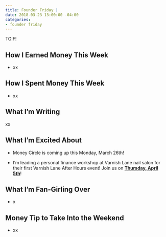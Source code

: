 ```yaml
---
title: Founder Friday |
date: 2018-03-23 13:00:00 -04:00
categories:
- founder friday
---
```


TGIF! 

## **How I Earned Money This Week**

* xx

## **How I Spent Money This Week**

* xx

## **What I’m Writing**

xx

## **What I’m Excited About**

* Money Circle is coming up this Monday, March 26th! 

* I’m leading a personal finance workshop at Varnish Lane nail salon for their first Varnish Lane After Hours event! Join us on **[Thursday, April 5th](https://www.eventbrite.com/e/varnish-lane-after-hours-personal-finances-tickets-44203571071)**!

## **What I’m Fan-Girling Over**

* x

## **Money Tip to Take Into the Weekend**

* xx